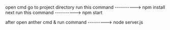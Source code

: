 open cmd 
go to project directory
run this command ----------> npm install
next run this command ----------> npm start

after open anther cmd & run command ---------> node server.js